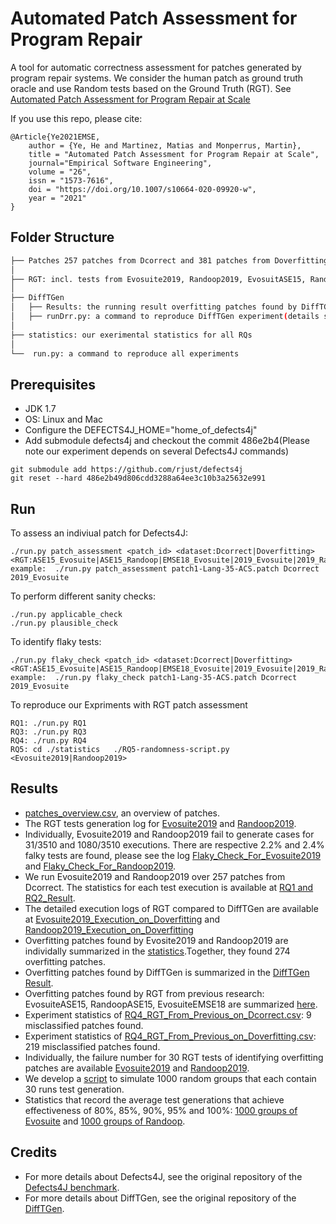 # Automated Patch Assessment for Program Repair

A tool for automatic correctness assessment for patches generated by program repair systems. We consider the human patch as ground truth oracle and use Random tests based on the Ground Truth (RGT). See [Automated Patch Assessment for Program Repair at Scale](http://arxiv.org/pdf/1909.13694)

If you use this repo, please cite:

```
@Article{Ye2021EMSE,
    author = {Ye, He and Martinez, Matias and Monperrus, Martin},
    title = "Automated Patch Assessment for Program Repair at Scale",
    journal="Empirical Software Engineering",
    volume = "26",
    issn = "1573-7616",
    doi = "https://doi.org/10.1007/s10664-020-09920-w",
    year = "2021"
}

```



## Folder Structure
 ```bash
├── Patches 257 patches from Dcorrect and 381 patches from Doverfitting
│ 
├── RGT: incl. tests from Evosuite2019, Randoop2019, EvosuitASE15, RandoopASE15 and EvosuiteEMSE18
│   
├── DiffTGen
│   ├── Results: the running result overfitting patches found by DiffTGen. 
│   ├── runDrr.py: a command to reproduce DiffTGen experiment(details see below)
│ 
├── statistics: our exerimental statistics for all RQs
│ 
└──  run.py: a command to reproduce all experiments

```

## Prerequisites

* JDK 1.7
* OS: Linux and Mac
* Configure the DEFECTS4J_HOME="home_of_defects4j"
* Add submodule defects4j and checkout the commit 486e2b4(Please note our experiment depends on several Defects4J commands)

```
git submodule add https://github.com/rjust/defects4j
git reset --hard 486e2b49d806cdd3288a64ee3c10b3a25632e991
```

## Run

To assess an indiviual patch for Defects4J:
```
./run.py patch_assessment <patch_id> <dataset:Dcorrect|Doverfitting> <RGT:ASE15_Evosuite|ASE15_Randoop|EMSE18_Evosuite|2019_Evosuite|2019_Randoop>  
example:  ./run.py patch_assessment patch1-Lang-35-ACS.patch Dcorrect 2019_Evosuite
```

To perform different sanity checks:

```
./run.py applicable_check
./run.py plausible_check
```

To identify flaky tests:
```
./run.py flaky_check <patch_id> <dataset:Dcorrect|Doverfitting> <RGT:ASE15_Evosuite|ASE15_Randoop|EMSE18_Evosuite|2019_Evosuite|2019_Randoop>  
example:  ./run.py flaky_check patch1-Lang-35-ACS.patch Dcorrect 2019_Evosuite
```

To reproduce our Expriments with RGT patch assessment

```
RQ1: ./run.py RQ1
RQ3: ./run.py RQ3
RQ4: ./run.py RQ4
RQ5: cd ./statistics   ./RQ5-randomness-script.py  <Evosuite2019|Randoop2019>
```


## Results

* [patches_overview.csv](https://github.com/kth-tcs/defects4-repair-reloaded/blob/master/statistics/patches_overview.csv), an overview of patches. 
* The RGT tests generation log for [Evosuite2019](https://github.com/kth-tcs/defects4j-repair-reloaded/blob/master/statistics/RGT_Evosuite2019_Generation_Log.csv) and [Randoop2019](https://github.com/kth-tcs/defects4j-repair-reloaded/blob/master/statistics/RGT_Randoop2019_Generation_Log.csv). 
* Individually, Evosuite2019 and Randoop2019 fail to generate cases for 31/3510  and 1080/3510 executions. There are respective 2.2% and 2.4% falky tests are found, please see the log [Flaky_Check_For_Evosuite2019](https://github.com/kth-tcs/defects4j-repair-reloaded/blob/master/statistics/RGT_Evosuite2019_Flaky_Check.csv) and [Flaky_Check_For_Randoop2019](https://github.com/kth-tcs/defects4j-repair-reloaded/blob/master/statistics/RGT_Randoop2019_Flaky_Check.csv).
* We run Evosuite2019 and Randoop2019 over 257 patches from Dcorrect. The statistics for each test execution is available at [RQ1 and RQ2_Result](https://github.com/kth-tcs/defects4j-repair-reloaded/blob/master/statistics/RG1-2_Result.csv).
* The detailed execution logs of RGT compared to DiffTGen are available at [Evosuite2019_Execution_on_Doverfitting](https://github.com/kth-tcs/defects4j-repair-reloaded/blob/master/statistics/RQ3-Evosuite2019-Result.txt) and [Randoop2019_Execution_on_Doverfitting](https://github.com/kth-tcs/defects4j-repair-reloaded/blob/master/statistics/RQ3-Randoop2019-Result.txt)
* Overfitting patches found by Evosite2019 and Randoop2019 are individally summarized in the [statistics](https://github.com/kth-tcs/defects4j-repair-reloaded/blob/master/statistics/RQ3_Overfitting_Patches.csv).Together, they found 274 overfitting patches. 
* Overfitting patches found by DiffTGen is summarized in the [DiffTGen Result](https://github.com/kth-tcs/defects4j-repair-reloaded/blob/master/DiffTGen/Result.csv).
* Overfitting patches found by RGT from previous research: EvosuiteASE15, RandoopASE15, EvosuiteEMSE18 are summarized [here](https://github.com/kth-tcs/defects4j-repair-reloaded/blob/master/statistics/RQ4_Patches_Found_by_Previous_RGT.csv).
* Experiment statistics of [RQ4_RGT_From_Previous_on_Dcorrect.csv](https://github.com/kth-tcs/defects4j-repair-reloaded/blob/master/statistics/RQ4_RGT_From_Previous_on_Dcorrect.csv): 9 misclassified patches found. 
* Experiment statistics of [RQ4_RGT_From_Previous_on_Doverfitting.csv](https://github.com/kth-tcs/defects4j-repair-reloaded/blob/master/statistics/RQ4_RGT_From_Previous_on_Doverfitting.csv): 219 misclassified patches found. 
* Individually, the failure number for 30 RGT tests of identifying overfitting patches are available [Evosuite2019](https://github.com/kth-tcs/defects4j-repair-reloaded/blob/master/statistics/RQ5-Evosuite_Raw_Statistics.txt) and [Randoop2019](https://github.com/kth-tcs/defects4j-repair-reloaded/blob/master/statistics/RQ5-Randoop_Raw_Statistics.csv).
* We develop a [script](https://github.com/kth-tcs/defects4j-repair-reloaded/blob/master/statistics/RQ5-randomness-script.py) to simulate 1000 random groups that each contain 30 runs test generation. 
* Statistics that record the average test generations that achieve effectiveness of 80%, 85%, 90%, 95% and 100%: [1000 groups of Evosuite](https://github.com/kth-tcs/defects4j-repair-reloaded/blob/master/statistics/RQ5-1000-groups-evosuite.csv) and [1000 groups of Randoop](https://github.com/kth-tcs/defects4j-repair-reloaded/blob/master/statistics/RQ5-1000-groups-randoop.csv).


## Credits

* For more details about Defects4J, see the original repository of the [Defects4J benchmark](https://github.com/rjust/defects4j).
* For more details about DiffTGen, see the original repository of the [DiffTGen](https://github.com/qixin5/DiffTGen).




